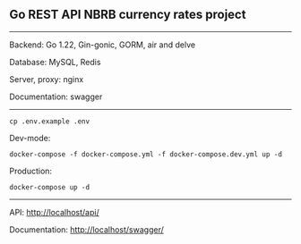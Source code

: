 ## Go REST API NBRB currency rates project

****
Backend: Go 1.22, Gin-gonic, GORM, air and delve

Database: MySQL, Redis

Server, proxy: nginx

Documentation: swagger

*****
```shell
cp .env.example .env
```

Dev-mode:
```shell
docker-compose -f docker-compose.yml -f docker-compose.dev.yml up -d
```

Production:

```shell
docker-compose up -d
```

*****
API: [http://localhost/api/](http://localhost/api/)

Documentation: [http://localhost/swagger/](http://localhost/swagger/)
